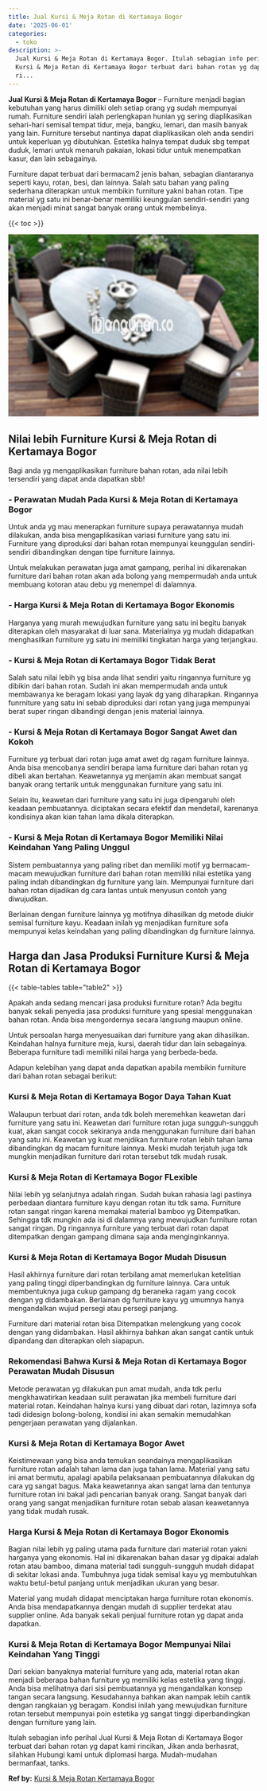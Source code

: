 ```yaml
---
title: Jual Kursi & Meja Rotan di Kertamaya Bogor
date: '2025-06-01'
categories:
  - toko
description: >-
  Jual Kursi & Meja Rotan di Kertamaya Bogor. Itulah sebagian info perihal Jual
  Kursi & Meja Rotan di Kertamaya Bogor terbuat dari bahan rotan yg dapat kami
  ri...
---
```


**Jual Kursi & Meja Rotan di Kertamaya Bogor** – Furniture menjadi bagian kebutuhan yang harus dimiliki oleh setiap orang yg sudah mempunyai rumah. Furniture sendiri ialah perlengkapan hunian yg sering diaplikasikan sehari-hari semisal tempat tidur, meja, bangku, lemari, dan masih banyak yang lain. Furniture tersebut nantinya dapat diaplikasikan oleh anda sendiri untuk keperluan yg dibutuhkan. Estetika halnya tempat duduk sbg tempat duduk, lemari untuk menaruh pakaian, lokasi tidur untuk menempatkan kasur, dan lain sebagainya.

Furniture dapat terbuat dari bermacam2 jenis bahan, sebagian diantaranya seperti kayu, rotan, besi, dan lainnya. Salah satu bahan yang paling sederhana diterapkan untuk membikin furniture yakni bahan rotan. Tipe material yg satu ini benar-benar memiliki keunggulan sendiri-sendiri yang akan menjadi minat sangat banyak orang untuk membelinya.

{{< toc >}}

![Jual Kursi & Meja Rotan di Kertamaya Bogor](/images/kursi-meja-rotan-murah10.png)

## Nilai lebih Furniture Kursi & Meja Rotan di Kertamaya Bogor

Bagi anda yg mengaplikasikan furniture bahan rotan, ada nilai lebih tersendiri yang dapat anda dapatkan sbb!

### \- Perawatan Mudah Pada Kursi & Meja Rotan di Kertamaya Bogor

Untuk anda yg mau menerapkan furniture supaya perawatannya mudah dilakukan, anda bisa mengaplikasikan variasi furniture yang satu ini. Furniture yang diproduksi dari bahan rotan mempunyai keunggulan sendiri-sendiri dibandingkan dengan tipe furniture lainnya.

Untuk melakukan perawatan juga amat gampang, perihal ini dikarenakan furniture dari bahan rotan akan ada bolong yang mempermudah anda untuk membuang kotoran atau debu yg menempel di dalamnya.

### \- Harga Kursi & Meja Rotan di Kertamaya Bogor Ekonomis

Harganya yang murah mewujudkan furniture yang satu ini begitu banyak diterapkan oleh masyarakat di luar sana. Materialnya yg mudah didapatkan menghasilkan furniture yg satu ini memiliki tingkatan harga yang terjangkau.

### \- Kursi & Meja Rotan di Kertamaya Bogor Tidak Berat

Salah satu nilai lebih yg bisa anda lihat sendiri yaitu ringannya furniture yg dibikin dari bahan rotan. Sudah ini akan mempermudah anda untuk membawanya ke beragam lokasi yang layak dg yang diharapkan. Ringannya funrniture yang satu ini sebab diproduksi dari rotan yang juga mempunyai berat super ringan dibandingi dengan jenis material lainnya.

### \- Kursi & Meja Rotan di Kertamaya Bogor Sangat Awet dan Kokoh

Furniture yg terbuat dari rotan juga amat awet dg ragam furniture lainnya. Anda bisa mencobanya sendiri berapa lama furniture dari bahan rotan yg dibeli akan bertahan. Keawetannya yg menjamin akan membuat sangat banyak orang tertarik untuk menggunakan furniture yang satu ini.

Selain itu, keawetan dari furniture yang satu ini juga dipengaruhi oleh keadaan pembuatannya. diciptakan secara efektif dan mendetail, karenanya kondisinya akan kian tahan lama dikala diterapkan.

### \- Kursi & Meja Rotan di Kertamaya Bogor Memiliki Nilai Keindahan Yang Paling Unggul

Sistem pembuatannya yang paling ribet dan memiliki motif yg bermacam-macam mewujudkan furniture dari bahan rotan memiliki nilai estetika yang paling indah dibandingkan dg furniture yang lain. Mempunyai furniture dari bahan rotan dijadikan dg cara lantas untuk menyusun contoh yang diwujudkan.

Berlainan dengan furniture lainnya yg motifnya dihasilkan dg metode diukir semisal furniture kayu. Keadaan inilah yg menjadikan furniture sofa mempunyai kelas keindahan yang paling dibandingkan dg furniture lainnya.

## Harga dan Jasa Produksi Furniture Kursi & Meja Rotan di Kertamaya Bogor

{{< table-tables table="table2" >}}

Apakah anda sedang mencari jasa produksi furniture rotan? Ada begitu banyak sekali penyedia jasa produksi furniture yang spesial menggunakan bahan rotan. Anda bisa mengordernya secara langsung maupun online.

Untuk persoalan harga menyesuaikan dari furniture yang akan dihasilkan. Keindahan halnya furniture meja, kursi, daerah tidur dan lain sebagainya. Beberapa furniture tadi memiliki nilai harga yang berbeda-beda.

Adapun kelebihan yang dapat anda dapatkan apabila membikin furniture dari bahan rotan sebagai berikut:

### Kursi & Meja Rotan di Kertamaya Bogor Daya Tahan Kuat

Walaupun terbuat dari rotan, anda tdk boleh meremehkan keawetan dari furniture yang satu ini. Keawetan dari furniture rotan juga sungguh-sungguh kuat, akan sangat cocok sekiranya anda menggunakan furniture dari bahan yang satu ini. Keawetan yg kuat menjdikan furniture rotan lebih tahan lama dibandingkan dg macam furniture lainnya. Meski mudah terjatuh juga tdk mungkin menjadikan furniture dari rotan tersebut tdk mudah rusak.

### Kursi & Meja Rotan di Kertamaya Bogor FLexible

Nilai lebih yg selanjutnya adalah ringan. Sudah bukan rahasia lagi pastinya perbedaan diantara furniture kayu dengan rotan itu tdk sama. Furniture rotan sangat ringan karena memakai material bamboo yg Ditempatkan. Sehingga tdk mungkin ada isi di dalamnya yang mewujudkan furniture rotan sangat ringan. Dg ringannya furniture yang terbuat dari rotan dapat ditempatkan dengan gampang dimana saja anda menginginkannya.

### Kursi & Meja Rotan di Kertamaya Bogor Mudah Disusun

Hasil akhirnya furniture dari rotan terbilang amat memerlukan ketelitian yang paling tinggi diperbandingkan dg furniture lainnya. Cara untuk membentuknya juga cukup gampang dg beraneka ragam yang cocok dengan yg didambakan. Berlainan dg furniture kayu yg umumnya hanya mengandalkan wujud persegi atau persegi panjang.

Furniture dari material rotan bisa Ditempatkan melengkung yang cocok dengan yang didambakan. Hasil akhirnya bahkan akan sangat cantik untuk dipandang dan diterapkan oleh siapapun.

### Rekomendasi Bahwa Kursi & Meja Rotan di Kertamaya Bogor Perawatan Mudah Disusun

Metode perawatan yg dilakukan pun amat mudah, anda tdk perlu mengkhawatirkan keadaan sulit perawatan jika membeli furniture dari material rotan. Keindahan halnya kursi yang dibuat dari rotan, lazimnya sofa tadi didesign bolong-bolong, kondisi ini akan semakin memudahkan pengerjaan perawatan yang dijalankan.

### Kursi & Meja Rotan di Kertamaya Bogor Awet

Keistimewaan yang bisa anda temukan seandainya mengaplikasikan furniture rotan adalah tahan lama dan juga tahan lama. Material yang satu ini amat bermutu, apalagi apabila pelaksanaan pembuatannya dilakukan dg cara yg sangat bagus. Maka keawetannya akan sangat lama dan tentunya furniture rotan ini bakal jadi pencarian banyak orang. Sangat banyak dari orang yang sangat menjadikan furniture rotan sebab alasan keawetannya yang tidak mudah rusak.

### Harga Kursi & Meja Rotan di Kertamaya Bogor Ekonomis

Bagian nilai lebih yg paling utama pada furniture dari material rotan yakni harganya yang ekonomis. Hal ini dikarenakan bahan dasar yg dipakai adalah rotan atau bamboo, dimana material tadi sungguh-sungguh mudah didapat di sekitar lokasi anda. Tumbuhnya juga tidak semisal kayu yg membutuhkan waktu betul-betul panjang untuk menjadikan ukuran yang besar.

Material yang mudah didapat menciptakan harga furniture rotan ekonomis. Anda bisa mendapatkannya dengan mudah di supplier terdekat atau supplier online. Ada banyak sekali penjual furniture rotan yg dapat anda dapatkan.

### Kursi & Meja Rotan di Kertamaya Bogor Mempunyai Nilai Keindahan Yang Tinggi

Dari sekian banyaknya material furniture yang ada, material rotan akan menjadi beberapa bahan furniture yg memiliki kelas estetika yang tinggi. Anda bisa melihatnya dari sisi pembuatannya yg mengandalkan konsep tangan secara langsung. Kesudahannya bahkan akan nampak lebih cantik dengan rangkaian yg beragam. Kondisi inilah yang mewujudkan furniture rotan tersebut mempunyai poin estetika yg sangat tinggi diperbandingkan dengan furniture yang lain.

Itulah sebagian info perihal Jual Kursi & Meja Rotan di Kertamaya Bogor terbuat dari bahan rotan yg dapat kami rincikan, Jikan anda berhasrat, silahkan Hubungi kami untuk diplomasi harga. Mudah-mudahan bermanfaat, tanks.

**Ref by:** [Kursi & Meja Rotan Kertamaya Bogor](https://id.wikipedia.org/wiki/Kursi)
